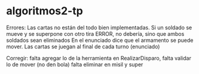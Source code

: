 # algoritmos2-tp

Errores: Las cartas no están del todo bien implementadas.
         Si un soldado se mueve y se superpone con otro tira ERROR, no debería, sino que ambos soldados sean eliminados
         En el enunciado dice que el armamento se puede mover.
         Las cartas se juegan al final de cada turno (enunciado)
         
Corregir: falta agregar lo de la herramienta en RealizarDisparo, falta validar lo de mover  (no den bola) falta eliminar en misil y super 
